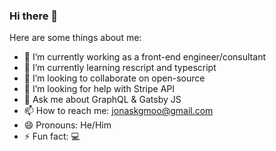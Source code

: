 ### Hi there 👋

<!--
**jonas-kgomo/jonas-kgomo** is a ✨ _special_ ✨ repository because its `README.md` (this file) appears on your GitHub profile.
-->
Here are some things about me:

- 🔭 I’m currently working as a front-end engineer/consultant
- 🌱 I’m currently learning rescript and typescript
- 👯 I’m looking to collaborate on open-source
- 🤔 I’m looking for help with Stripe API 
- 💬 Ask me about GraphQL & Gatsby JS
- 📫 How to reach me: jonaskgmoo@gmail.com
- 😄 Pronouns: He/Him
- ⚡ Fun fact: 💻


<!-- recent_releases starts -->

<!-- recent_releases ends -->

